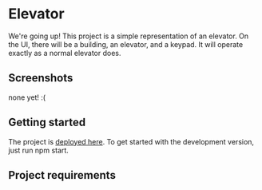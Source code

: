 # Elevator

We're going up!
This project is a simple representation of an elevator.
On the UI, there will be a building, an elevator, and a keypad.
It will operate exactly as a normal elevator does.

## Screenshots

none yet!  :(

## Getting started

The project is [deployed here](https://ryans-elevator.netlify.app/).
To get started with the development version, just run npm start.

## Project requirements
